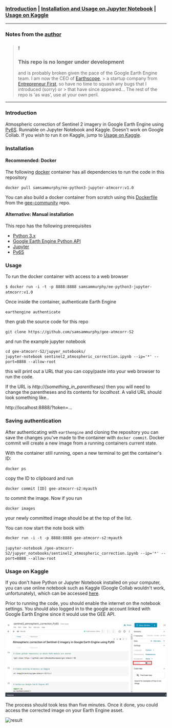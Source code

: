 ### [Introduction](https://github.com/afif-fauzan/gee-atmcorr-S2#inroduction) | [Installation and Usage on Jupyter Notebook](https://github.com/afif-fauzan/gee-atmcorr-S2#installation) | [Usage on Kaggle](https://github.com/afif-fauzan/gee-atmcorr-S2#usage-on-kaggle)
____
### Notes from the [author](https://github.com/samsammurphy/gee-atmcorr-S2)
> ### !
> ### This repo is no longer under development
> and is probably broken given the pace of the Google Earth Engine team. I am now the CEO of [Earthscope](https://earthscope.io), > a startup company from [Entrepreneur First](https://joinef.com), so have no time to squash any bugs that I introduced (sorry) or > that have since appeared...
> The rest of the repo is 'as was', use at your own peril.
____




### Introduction

Atmospheric correction of Sentinel 2 imagery in Google Earth Engine using [Py6S](http://py6s.readthedocs.io/en/latest/). Runnable on Jupyter Notebook and Kaggle. Doesn't work on Google Collab. If you wish to run it on Kaggle, jump to [Usage on Kaggle](https://github.com/afif-fauzan/gee-atmcorr-S2#usage-on-kaggle).

### Installation

#### Recommended: Docker

The following [docker](https://www.docker.com/community-edition) container has all dependencies to run the code in this repository

`docker pull samsammurphy/ee-python3-jupyter-atmcorr:v1.0`

You can also build a docker container from scratch using this [Dockerfile](https://github.com/gee-community/ee-jupyter-contrib/tree/master/docker/atmcorr-ee) from the [gee-community](https://github.com/gee-community) repo.

#### Alternative: Manual installation

This repo has the following prerequisites

- [Python 3.x](https://www.python.org/downloads/)
- [Google Earth Engine Python API](https://developers.google.com/earth-engine/python_install_manual)
- [Jupyter](http://jupyter.readthedocs.io/en/latest/install.html)
- [Py6S](http://py6s.readthedocs.io/en/latest/installation.html)

### Usage

To run the docker container with access to a web browser

`$ docker run -i -t -p 8888:8888 samsammurphy/ee-python3-jupyter-atmcorr:v1.0`

Once inside the container, authenticate Earth Engine

`earthengine authenticate`

then grab the source code for this repo

`git clone https://github.com/samsammurphy/gee-atmcorr-S2`

and run the example jupyter notebook

```
cd gee-atmcorr-S2/jupyer_notebooks/
jupyter-notebook sentinel2_atmospheric_correction.ipynb --ip='*' --port=8888 --allow-root
```

this will print out a URL that you can copy/paste into your web browser to run the code.

If the URL is *http://(something_in_parentheses)* then you will need to change the parentheses and its contents for *localhost*. A valid URL should look something like..

http://localhost:8888/?token=...

### Saving authentication

After authenticating with `earthengine` and cloning the repository you can save the changes
you've made to the container with `docker commit`. Docker commit will create a new image from
a running containers current state.

With the container still running, open a new terminal to get the container's ID:

`docker ps`

copy the ID to clipboard and run

`docker commit [ID] gee-atmcorr-s2:myauth`

to commit the image. Now if you run

`docker images`

your newly committed image should be at the top of the list.

You can now start the note book with

```
docker run -i -t -p 8888:8888 gee-atmcorr-s2:myauth

jupyter-notebook /gee-atmcorr-S2/jupyer_notebooks/sentinel2_atmospheric_correction.ipynb --ip='*' --port=8888 --allow-root
```

### Usage on Kaggle

If you don't have Python or Jupyter Notebook installed on your computer, you can use online notebook such as Kaggle (Google Collab wouldn't work, unfortunately), which can be accessed [here](https://www.kaggle.com/fifauzan/sentinel2-atmospheric-correction-py6s/edit/run/38660519).

Prior to running the code, you should enable the internet on the notebook settings. You should also logged in to the google account linked with Google Earth Engine since it would use the GEE API.

![kaggle](https://github.com/afif-fauzan/gee-atmcorr-S2/blob/master/kaggle.jpg?raw=true)

The process should took less than five minutes. Once it done, you could access the corrected image on your Earth Engine asset.

![result]((https://github.com/afif-fauzan/gee-atmcorr-S2/blob/master/gee-result.jpg?raw=true))
